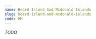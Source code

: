 ```yaml
---
name: Heard Island And Mcdonald Islands
slug: heard-island-and-mcdonald-islands
code: HM
---
```


_TODO_
